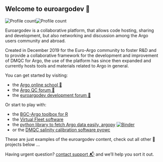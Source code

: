 ## Welcome to euroargodev 👋  
![Profile count](https://img.shields.io/endpoint?color=blue&url=https%3A%2F%2Fapi.ifremer.fr%2Fargopy%2Fdata%2FARGO-FULL.json&style=flat-square)![Profile count](https://img.shields.io/endpoint?color=green&label=&url=https%3A%2F%2Fapi.ifremer.fr%2Fargopy%2Fdata%2FARGO-BGC.json&style=flat-square)

Euroargodev is a collaborative platform, that allows code hosting, sharing and development, but also networking and discussion among the Argo users community and abroad.

Created in December 2019 for the Euro-Argo community to foster R&D and to provide a collaborative framework for the development and improvement of DMQC for Argo, 
the use of the platform has since then expanded and currently hosts tools and materials related to Argo in general.

You can get started by visiting:

- the [Argo online school 🏫](https://euroargodev.github.io/argoonlineschool)
- the [Argo QC forum 📣](https://github.com/euroargodev/publicQCforum/issues)
- the [euroargodev development forum 📣](https://github.com/euroargodev/euroargodev.github.io/discussions)

Or start to play with:
- the [BGC-Argo toolbox for R](https://github.com/euroargodev/BGC-ARGO_R_WORKSHOP)
- the [Virtual Fleet software](https://github.com/euroargodev/VirtualFleet/)
- the [python library to fetch Argo data easily, argopy](https://github.com/euroargodev/argopy) [![Binder](https://img.shields.io/static/v1.svg?logo=Jupyter&label=launch&message=argopy+demo&color=blue)](https://mybinder.org/v2/gh/euroargodev/binder-sandbox/main?urlpath=git-pull%3Frepo%3Dhttps%253A%252F%252Fgithub.com%252Feuroargodev%252Fargopy%26urlpath%3Dlab%252Ftree%252Fargopy%252Fdocs%252Ftryit.ipynb)
- or the [DMQC salinity calibration software pyowc](https://github.com/euroargodev/argodmqc_owc)

These are just examples of the euroargodev content, check out all other 💞 projects below ...

Having urgent question? [contact support 📬](mailto:euroargo@ifremer.fr?subject=euroargodev) and we’ll help you sort it out.
